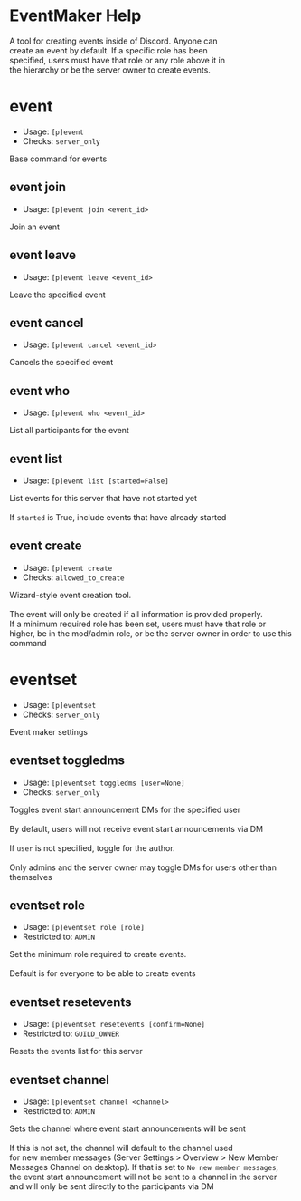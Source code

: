 # EventMaker Help

A tool for creating events inside of Discord. Anyone can<br/>create an event by default. If a specific role has been<br/>specified, users must have that role or any role above it in<br/>the hierarchy or be the server owner to create events.

# event
 - Usage: `[p]event `
 - Checks: `server_only`

Base command for events

## event join
 - Usage: `[p]event join <event_id> `

Join an event

## event leave
 - Usage: `[p]event leave <event_id> `

Leave the specified event

## event cancel
 - Usage: `[p]event cancel <event_id> `

Cancels the specified event

## event who
 - Usage: `[p]event who <event_id> `

List all participants for the event

## event list
 - Usage: `[p]event list [started=False] `

List events for this server that have not started yet<br/><br/>If `started` is True, include events that have already started

## event create
 - Usage: `[p]event create `
 - Checks: `allowed_to_create`

Wizard-style event creation tool.<br/><br/>The event will only be created if all information is provided properly.<br/>If a minimum required role has been set, users must have that role or<br/>higher, be in the mod/admin role, or be the server owner in order to use this command

# eventset
 - Usage: `[p]eventset `
 - Checks: `server_only`

Event maker settings

## eventset toggledms
 - Usage: `[p]eventset toggledms [user=None] `
 - Checks: `server_only`

Toggles event start announcement DMs for the specified user<br/><br/>By default, users will not receive event start announcements via DM<br/><br/>If `user` is not specified, toggle for the author.<br/><br/>Only admins and the server owner may toggle DMs for users other than themselves

## eventset role
 - Usage: `[p]eventset role [role] `
 - Restricted to: `ADMIN`

Set the minimum role required to create events.<br/><br/>Default is for everyone to be able to create events

## eventset resetevents
 - Usage: `[p]eventset resetevents [confirm=None] `
 - Restricted to: `GUILD_OWNER`

Resets the events list for this server

## eventset channel
 - Usage: `[p]eventset channel <channel> `
 - Restricted to: `ADMIN`

Sets the channel where event start announcements will be sent<br/><br/>If this is not set, the channel will default to the channel used<br/>for new member messages (Server Settings > Overview > New Member<br/>Messages Channel on desktop). If that is set to `No new member messages`,<br/>the event start announcement will not be sent to a channel in the server<br/>and will only be sent directly to the participants via DM

